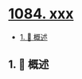 # [1084. xxx](https://github.com/Tdahuyou/TNotes.leetcode/tree/main/notes/1084.%20xxx)

<!-- region:toc -->

- [1. 📝 概述](#1--概述)

<!-- endregion:toc -->

## 1. 📝 概述
